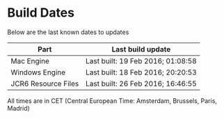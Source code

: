 # Build Dates

Below are the last known dates to updates

Part | Last build update
-----|-----
Mac Engine | Last built: 19 Feb 2016; 01:08:58
Windows Engine | Last built: 18 Feb 2016; 20:20:53
JCR6 Resource Files | Last built: 26 Feb 2016; 16:46:55
All times are in CET (Central European Time: Amsterdam, Brussels, Paris, Madrid)



